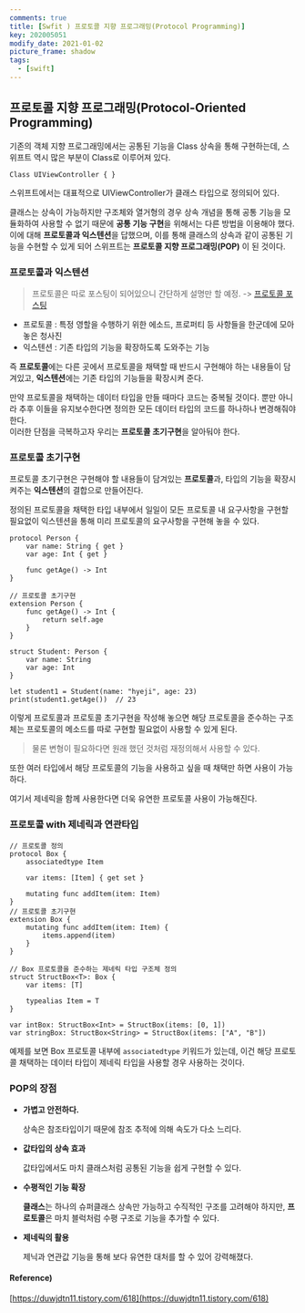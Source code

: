 ```yaml
---
comments: true
title: [Swfit ) 프로토콜 지향 프로그래밍(Protocol Programming)]
key: 202005051
modify_date: 2021-01-02
picture_frame: shadow
tags:
  - [swift]
---
```

 
## 프로토콜 지향 프로그래밍(Protocol-Oriented Programming)
 
기존의 객체 지향 프로그래밍에서는 공통된 기능을 Class 상속을 통해 구현하는데, 스위프트 역시 많은 부분이 Class로 이루어져 있다.   
```
Class UIViewController { }
```
스위프트에서는 대표적으로 UIViewController가 클래스 타입으로 정의되어 있다.

클래스는 상속이 가능하지만 구조체와 열거형의 경우 상속 개념을 통해 공통 기능을 모듈화하여 사용할 수 없기 때문에 **공통 기능 구현**을 위해서는 다른 방법을 이용해야 했다.   
이에 대해 **프로토콜과 익스텐션**을 답했으며, 이를 통해 클래스의 상속과 같이 공통된 기능을 수현할 수 있게 되어 스위프트는 **프로토콜 지향 프로그래밍(POP)** 이 된 것이다.
 
### 프로토콜과 익스텐션
 
> 프로토콜은 따로 포스팅이 되어있으니 간단하게 설명만 할 예정. -> [프로토콜 포스팅](https://khyeji98.github.io/post/2020/03/01/protocol.html)
 
- 프로토콜 : 특정 영할을 수행하기 위한 에소드, 프로퍼티 등 사항들을 한군데에 모아놓은 청사진
- 익스텐션 : 기존 타입의 기능을 확장하도록 도와주는 기능
 
즉 **프로토콜**에는 다른 곳에서 프로토콜을 채택할 때 반드시 구현해야 하는 내용들이 담겨있고, **익스텐션**에는 기존 타입의 기능들을 확장시켜 준다.
 
만약 프로토콜을 채택하는 데이터 타입을 만들 때마다 코드는 중복될 것이다. 뿐만 아니라 추후 이들을 유지보수한다면 정의한 모든 데이터 타입의 코드를 하나하나 변경해줘야 한다.   
이러한 단점을 극복하고자 우리는 **프로토콜 초기구현**을 알아둬야 한다.

### 프로토콜 초기구현
 
프로토콜 초기구현은 구현해야 할 내용들이 담겨있는 **프로토콜**과, 타입의 기능을 확장시켜주는 **익스텐션**의 결합으로 만들어진다.   
 
정의된 프로토콜을 채택한 타입 내부에서 일일이 모든 프로토콜 내 요구사항을 구현할 필요없이 익스텐션을 통해 미리 프로토콜의 요구사항을 구현해 놓을 수 있다.
```
protocol Person {
    var name: String { get }
    var age: Int { get }
    
    func getAge() -> Int
}
 
// 프로토콜 초기구현
extension Person {
    func getAge() -> Int {
        return self.age
    }
}
 
struct Student: Person {
    var name: String
    var age: Int
}
 
let student1 = Student(name: "hyeji", age: 23)
print(student1.getAge())  // 23
```
이렇게 프로토콜과 프로토콜 초기구현을 작성해 놓으면 해당 프로토콜을 준수하는 구조체는 프로토콜의 메소드를 따로 구현할 필요없이 사용할 수 있게 된다.   
 
> 물론 변형이 필요하다면 원래 했던 것처럼 재정의해서 사용할 수 있다.
 
또한 여러 타입에서 해당 프로토콜의 기능을 사용하고 싶을 때 채택만 하면 사용이 가능하다.   
 
여기서 제네릭을 함께 사용한다면 더욱 유연한 프로토콜 사용이 가능해진다.
 
### 프로토콜 with 제네릭과 연관타입
 
```
// 프로토콜 정의
protocol Box {
    associatedtype Item
    
    var items: [Item] { get set }
    
    mutating func addItem(item: Item)
}
// 프로토콜 초기구현
extension Box {
    mutating func addItem(item: Item) {
        items.append(item)
    }
}

// Box 프로토콜을 준수하는 제네릭 타입 구조체 정의
struct StructBox<T>: Box {
    var items: [T]
    
    typealias Item = T
}

var intBox: StructBox<Int> = StructBox(items: [0, 1])
var stringBox: StructBox<String> = StructBox(items: ["A", "B"])
```
예제를 보면 Box 프로토콜 내부에 `associatedtype` 키워드가 있는데, 이건 해당 프로토콜 채택하는 데이터 타입이 제네릭 타입을 사용할 경우 사용하는 것이다.
 
### POP의 장점
 
- **가볍고 안전하다.**
 
  상속은 참조타입이기 때문에 참조 추적에 의해 속도가 다소 느리다.   

- **값타입의 상속 효과**
 
  값타입에서도 마치 클래스처럼 공통된 기능을 쉽게 구현할 수 있다.
 
- **수평적인 기능 확장**
 
  **클래스**는 하나의 슈퍼클래스 상속만 가능하고 수직적인 구조를 고려해야 하지만, **프로토콜**은 마치 블럭처럼 수평 구조로 기능을 추가할 수 있다.
 
- **제네릭의 활용**
 
  제닉과 연관값 기능을 통해 보다 유연한 대처를 할 수 있어 강력해졌다.
 
#### Reference)
 
[https://duwjdtn11.tistory.com/618](https://duwjdtn11.tistory.com/618)
